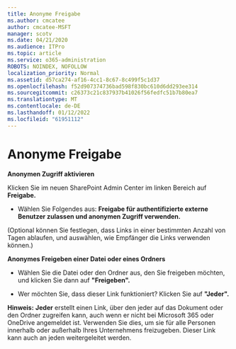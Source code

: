 ```yaml
---
title: Anonyme Freigabe
ms.author: cmcatee
author: cmcatee-MSFT
manager: scotv
ms.date: 04/21/2020
ms.audience: ITPro
ms.topic: article
ms.service: o365-administration
ROBOTS: NOINDEX, NOFOLLOW
localization_priority: Normal
ms.assetid: d57ca274-af16-4cc1-8c67-8c499f5c1d37
ms.openlocfilehash: f52d907374736bad598f830bc610d6dd293ee314
ms.sourcegitcommit: c26373c21c837937b41026f56fedfc51b7b80ea7
ms.translationtype: MT
ms.contentlocale: de-DE
ms.lasthandoff: 01/12/2022
ms.locfileid: "61951112"
---
```

# <a name="anonymous-sharing"></a>Anonyme Freigabe

 **Anonymen Zugriff aktivieren**
  
Klicken Sie im neuen SharePoint Admin Center im linken Bereich auf **Freigabe.** 
  
- Wählen Sie Folgendes aus: **Freigabe für authentifizierte externe Benutzer zulassen und anonymen Zugriff verwenden.**
  
(Optional können Sie festlegen, dass Links in einer bestimmten Anzahl von Tagen ablaufen, und auswählen, wie Empfänger die Links verwenden können.)
    
 **Anonymes Freigeben einer Datei oder eines Ordners**
  
- Wählen Sie die Datei oder den Ordner aus, den Sie freigeben möchten, und klicken Sie dann auf **"Freigeben".** 
    
- Wer möchten Sie, dass dieser Link funktioniert? Klicken Sie auf **"Jeder".**
  
 **Hinweis:** **Jeder** erstellt einen Link, über den jeder auf das Dokument oder den Ordner zugreifen kann, auch wenn er nicht bei Microsoft 365 oder OneDrive angemeldet ist. Verwenden Sie dies, um sie für alle Personen innerhalb oder außerhalb Ihres Unternehmens freizugeben. Dieser Link kann auch an jeden weitergeleitet werden. 
    

